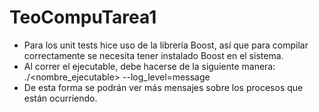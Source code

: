 # TeoCompuTarea1

- Para los unit tests hice uso de la librería Boost, así que para compilar correctamente se necesita tener instalado Boost en el sistema.
- Al correr el ejecutable, debe hacerse de la siguiente manera: ./<nombre_ejecutable> --log_level=message
- De esta forma se podrán ver más mensajes sobre los procesos que están ocurriendo.
